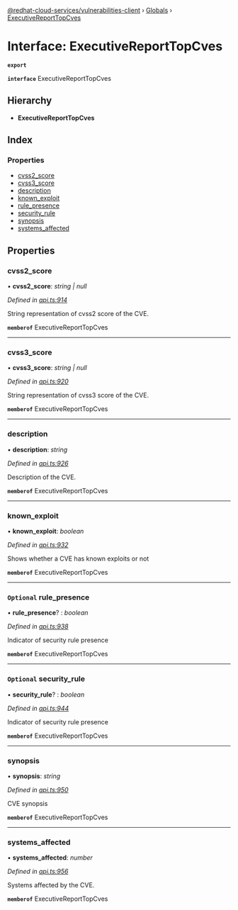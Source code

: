 [@redhat-cloud-services/vulnerabilities-client](../README.md) › [Globals](../globals.md) › [ExecutiveReportTopCves](executivereporttopcves.md)

# Interface: ExecutiveReportTopCves

**`export`** 

**`interface`** ExecutiveReportTopCves

## Hierarchy

* **ExecutiveReportTopCves**

## Index

### Properties

* [cvss2_score](executivereporttopcves.md#cvss2_score)
* [cvss3_score](executivereporttopcves.md#cvss3_score)
* [description](executivereporttopcves.md#description)
* [known_exploit](executivereporttopcves.md#known_exploit)
* [rule_presence](executivereporttopcves.md#optional-rule_presence)
* [security_rule](executivereporttopcves.md#optional-security_rule)
* [synopsis](executivereporttopcves.md#synopsis)
* [systems_affected](executivereporttopcves.md#systems_affected)

## Properties

###  cvss2_score

• **cvss2_score**: *string | null*

*Defined in [api.ts:914](https://github.com/RedHatInsights/javascript-clients/blob/master/packages/vulnerabilities/api.ts#L914)*

String representation of cvss2 score of the CVE.

**`memberof`** ExecutiveReportTopCves

___

###  cvss3_score

• **cvss3_score**: *string | null*

*Defined in [api.ts:920](https://github.com/RedHatInsights/javascript-clients/blob/master/packages/vulnerabilities/api.ts#L920)*

String representation of cvss3 score of the CVE.

**`memberof`** ExecutiveReportTopCves

___

###  description

• **description**: *string*

*Defined in [api.ts:926](https://github.com/RedHatInsights/javascript-clients/blob/master/packages/vulnerabilities/api.ts#L926)*

Description of the CVE.

**`memberof`** ExecutiveReportTopCves

___

###  known_exploit

• **known_exploit**: *boolean*

*Defined in [api.ts:932](https://github.com/RedHatInsights/javascript-clients/blob/master/packages/vulnerabilities/api.ts#L932)*

Shows whether a CVE has known exploits or not

**`memberof`** ExecutiveReportTopCves

___

### `Optional` rule_presence

• **rule_presence**? : *boolean*

*Defined in [api.ts:938](https://github.com/RedHatInsights/javascript-clients/blob/master/packages/vulnerabilities/api.ts#L938)*

Indicator of security rule presence

**`memberof`** ExecutiveReportTopCves

___

### `Optional` security_rule

• **security_rule**? : *boolean*

*Defined in [api.ts:944](https://github.com/RedHatInsights/javascript-clients/blob/master/packages/vulnerabilities/api.ts#L944)*

Indicator of security rule presence

**`memberof`** ExecutiveReportTopCves

___

###  synopsis

• **synopsis**: *string*

*Defined in [api.ts:950](https://github.com/RedHatInsights/javascript-clients/blob/master/packages/vulnerabilities/api.ts#L950)*

CVE synopsis

**`memberof`** ExecutiveReportTopCves

___

###  systems_affected

• **systems_affected**: *number*

*Defined in [api.ts:956](https://github.com/RedHatInsights/javascript-clients/blob/master/packages/vulnerabilities/api.ts#L956)*

Systems affected by the CVE.

**`memberof`** ExecutiveReportTopCves
